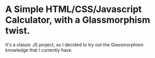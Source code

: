 # A Simple HTML/CSS/Javascript Calculator, with a Glassmorphism twist.

It's a classic JS project, so I decided to try out the Glassmorphism knowledge that I currently have.
